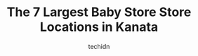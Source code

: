 ---
layout: ampstory
image: https://i0.wp.com/www.auto.or.id/wp-content/uploads/2023/06/babiesrus-0-kanata-1686326147.jpeg?resize=640,853
author: techidn
featured: false
description: Kanata, Ontario, Canada is a haven for Baby Store enthusiasts, boasting an impressive array of 7 top-notch establishments. Whether youre a seasoned connoisseur or simply curious to explore 
title: The 7 Largest Baby Store Store Locations in Kanata
cover:
   title: The 7 Largest Baby Store Store Locations in Kanata
   subtitle: AUTO.OR.ID
   background: https://www.auto.or.id/wp-content/uploads/2023/06/babiesrus-0-kanata-1686326147.jpeg

pages: 
 - layout: thirds
   top: <h1>#1 Mastermind Toys</h1>
   bottom: "<p>A small but well stocked toy store. Staff on the floor were very helpful.</p>"
   background: https://www.auto.or.id/wp-content/uploads/2023/06/babiesrus-1-kanata-1686326149.jpeg
   backgroundblur: true
 - layout: thirds
   top: <h1>#2 Carters - OshKosh Bgosh</h1>
   bottom: "<p>8555 Campeau Dr Suite 360, Ottawa, ON K2T 0K5, Canada</p>"
   background: https://www.auto.or.id/wp-content/uploads/2023/06/babiesrus-2-kanata-1686326149.jpeg
   cta:
      link: https://www.auto.or.id/the-7-largest-baby-store-store-locations-in-kanata/
      text: The 7 Largest Baby Store Store Locations in Kanata
 - layout: thirds
   top: <h1>#3 Boomerang Kids Kanata</h1>
   bottom: "<p>700 Eagleson Rd, Kanata, ON K2M 2G9, Canada</p>"
   background: https://images.unsplash.com/photo-1626302592077-206bbcf450ae?ixlib=rb-4.0.3&ixid=MnwxMjA3fDB8MHxwaG90by1wYWdlfHx8fGVufDB8fHx8&auto=format&fit=crop&w=640&h=853&q=80
   cta:
      link: https://www.auto.or.id/the-7-largest-baby-store-store-locations-in-kanata/
      text: The 7 Largest Baby Store Store Locations in Kanata
 - layout: thirds
   top: <h1>#4 Once Upon A Child - Kanata</h1>
   bottom: "<p>471 Hazeldean Rd #8, Kanata, ON K2L 4B8, Canada</p>"
   background: https://images.unsplash.com/photo-1629935643068-f5b616b00655?ixlib=rb-4.0.3&ixid=MnwxMjA3fDB8MHxwaG90by1wYWdlfHx8fGVufDB8fHx8&auto=format&fit=crop&w=640&h=853&q=80
   cta:
      link: https://www.auto.or.id/the-7-largest-baby-store-store-locations-in-kanata/
      text: The 7 Largest Baby Store Store Locations in Kanata
 - layout: thirds
   top: <h1>#5 Classy Kids Wear</h1>
   bottom: "<p>300 Eagleson Rd, Kanata, ON K2M 1C9, Canada</p>"
   background: https://images.unsplash.com/photo-1617498115500-a71a00d2f6c3?ixlib=rb-4.0.3&ixid=MnwxMjA3fDB8MHxwaG90by1wYWdlfHx8fGVufDB8fHx8&auto=format&fit=crop&w=640&h=853&q=80
   cta:
      link: https://www.auto.or.id/the-7-largest-baby-store-store-locations-in-kanata/
      text: The 7 Largest Baby Store Store Locations in Kanata
 - layout: thirds
   top: <h1>#6 BabiesRUs</h1>
   bottom: "<p>5661 Hazeldean Rd, Kanata, ON K2S 0P6, Canada</p>"
   background: https://images.unsplash.com/photo-1639928848401-41650dc7238e?ixlib=rb-4.0.3&ixid=MnwxMjA3fDB8MHxwaG90by1wYWdlfHx8fGVufDB8fHx8&auto=format&fit=crop&w=640&h=853&q=80
   cta:
      link: https://www.auto.or.id/the-7-largest-baby-store-store-locations-in-kanata/
      text: The 7 Largest Baby Store Store Locations in Kanata
 - layout: thirds
   top: <h1>#7 Early Explorer Store</h1>
   bottom: "<p>19 Bering Ct, Kanata, ON K2L 2B8, Canada</p>"
   background: https://images.unsplash.com/photo-1502158895-0d817974dfaf?ixlib=rb-4.0.3&ixid=MnwxMjA3fDB8MHxwaG90by1wYWdlfHx8fGVufDB8fHx8&auto=format&fit=crop&w=640&h=853&q=80
   cta:
      link: https://www.auto.or.id/the-7-largest-baby-store-store-locations-in-kanata/
      text: The 7 Largest Baby Store Store Locations in Kanata
 - layout: thirds
   middle: Continue reading...
   background: https://images.unsplash.com/photo-1484136063621-1acbc3b4ec98?ixlib=rb-4.0.3&ixid=MnwxMjA3fDB8MHxwaG90by1wYWdlfHx8fGVufDB8fHx8&auto=format&fit=crop&w=640&h=853&q=80
   cta:
      link: https://www.auto.or.id/the-7-largest-baby-store-store-locations-in-kanata/
      text: The 7 Largest Baby Store Store Locations in Kanata

---